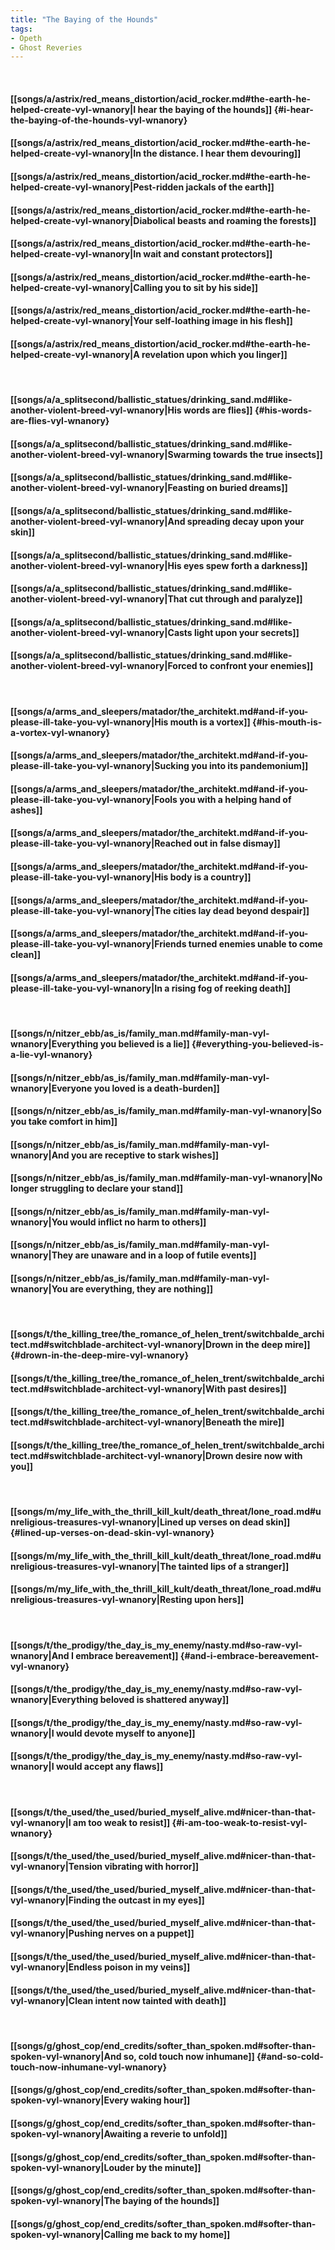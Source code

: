 ```yaml
---
title: "The Baying of the Hounds"
tags:
- Opeth
- Ghost Reveries
---
```

&nbsp;
#### [[songs/a/astrix/red_means_distortion/acid_rocker.md#the-earth-he-helped-create-vyl-wnanory|I hear the baying of the hounds]] {#i-hear-the-baying-of-the-hounds-vyl-wnanory}
#### [[songs/a/astrix/red_means_distortion/acid_rocker.md#the-earth-he-helped-create-vyl-wnanory|In the distance. I hear them devouring]]
#### [[songs/a/astrix/red_means_distortion/acid_rocker.md#the-earth-he-helped-create-vyl-wnanory|Pest-ridden jackals of the earth]]
#### [[songs/a/astrix/red_means_distortion/acid_rocker.md#the-earth-he-helped-create-vyl-wnanory|Diabolical beasts and roaming the forests]]
#### [[songs/a/astrix/red_means_distortion/acid_rocker.md#the-earth-he-helped-create-vyl-wnanory|In wait and constant protectors]]
#### [[songs/a/astrix/red_means_distortion/acid_rocker.md#the-earth-he-helped-create-vyl-wnanory|Calling you to sit by his side]]
#### [[songs/a/astrix/red_means_distortion/acid_rocker.md#the-earth-he-helped-create-vyl-wnanory|Your self-loathing image in his flesh]]
#### [[songs/a/astrix/red_means_distortion/acid_rocker.md#the-earth-he-helped-create-vyl-wnanory|A revelation upon which you linger]]
&nbsp;
#### [[songs/a/a_splitsecond/ballistic_statues/drinking_sand.md#like-another-violent-breed-vyl-wnanory|His words are flies]] {#his-words-are-flies-vyl-wnanory}
#### [[songs/a/a_splitsecond/ballistic_statues/drinking_sand.md#like-another-violent-breed-vyl-wnanory|Swarming towards the true insects]]
#### [[songs/a/a_splitsecond/ballistic_statues/drinking_sand.md#like-another-violent-breed-vyl-wnanory|Feasting on buried dreams]]
#### [[songs/a/a_splitsecond/ballistic_statues/drinking_sand.md#like-another-violent-breed-vyl-wnanory|And spreading decay upon your skin]]
#### [[songs/a/a_splitsecond/ballistic_statues/drinking_sand.md#like-another-violent-breed-vyl-wnanory|His eyes spew forth a darkness]]
#### [[songs/a/a_splitsecond/ballistic_statues/drinking_sand.md#like-another-violent-breed-vyl-wnanory|That cut through and paralyze]]
#### [[songs/a/a_splitsecond/ballistic_statues/drinking_sand.md#like-another-violent-breed-vyl-wnanory|Casts light upon your secrets]]
#### [[songs/a/a_splitsecond/ballistic_statues/drinking_sand.md#like-another-violent-breed-vyl-wnanory|Forced to confront your enemies]]
&nbsp;
#### [[songs/a/arms_and_sleepers/matador/the_architekt.md#and-if-you-please-ill-take-you-vyl-wnanory|His mouth is a vortex]] {#his-mouth-is-a-vortex-vyl-wnanory}
#### [[songs/a/arms_and_sleepers/matador/the_architekt.md#and-if-you-please-ill-take-you-vyl-wnanory|Sucking you into its pandemonium]]
#### [[songs/a/arms_and_sleepers/matador/the_architekt.md#and-if-you-please-ill-take-you-vyl-wnanory|Fools you with a helping hand of ashes]]
#### [[songs/a/arms_and_sleepers/matador/the_architekt.md#and-if-you-please-ill-take-you-vyl-wnanory|Reached out in false dismay]]
#### [[songs/a/arms_and_sleepers/matador/the_architekt.md#and-if-you-please-ill-take-you-vyl-wnanory|His body is a country]]
#### [[songs/a/arms_and_sleepers/matador/the_architekt.md#and-if-you-please-ill-take-you-vyl-wnanory|The cities lay dead beyond despair]]
#### [[songs/a/arms_and_sleepers/matador/the_architekt.md#and-if-you-please-ill-take-you-vyl-wnanory|Friends turned enemies unable to come clean]]
#### [[songs/a/arms_and_sleepers/matador/the_architekt.md#and-if-you-please-ill-take-you-vyl-wnanory|In a rising fog of reeking death]]
&nbsp;
#### [[songs/n/nitzer_ebb/as_is/family_man.md#family-man-vyl-wnanory|Everything you believed is a lie]] {#everything-you-believed-is-a-lie-vyl-wnanory}
#### [[songs/n/nitzer_ebb/as_is/family_man.md#family-man-vyl-wnanory|Everyone you loved is a death-burden]]
#### [[songs/n/nitzer_ebb/as_is/family_man.md#family-man-vyl-wnanory|So you take comfort in him]]
#### [[songs/n/nitzer_ebb/as_is/family_man.md#family-man-vyl-wnanory|And you are receptive to stark wishes]]
#### [[songs/n/nitzer_ebb/as_is/family_man.md#family-man-vyl-wnanory|No longer struggling to declare your stand]]
#### [[songs/n/nitzer_ebb/as_is/family_man.md#family-man-vyl-wnanory|You would inflict no harm to others]]
#### [[songs/n/nitzer_ebb/as_is/family_man.md#family-man-vyl-wnanory|They are unaware and in a loop of futile events]]
#### [[songs/n/nitzer_ebb/as_is/family_man.md#family-man-vyl-wnanory|You are everything, they are nothing]]
&nbsp;
#### [[songs/t/the_killing_tree/the_romance_of_helen_trent/switchbalde_architect.md#switchblade-architect-vyl-wnanory|Drown in the deep mire]] {#drown-in-the-deep-mire-vyl-wnanory}
#### [[songs/t/the_killing_tree/the_romance_of_helen_trent/switchbalde_architect.md#switchblade-architect-vyl-wnanory|With past desires]]
#### [[songs/t/the_killing_tree/the_romance_of_helen_trent/switchbalde_architect.md#switchblade-architect-vyl-wnanory|Beneath the mire]]
#### [[songs/t/the_killing_tree/the_romance_of_helen_trent/switchbalde_architect.md#switchblade-architect-vyl-wnanory|Drown desire now with you]]
&nbsp;
#### [[songs/m/my_life_with_the_thrill_kill_kult/death_threat/lone_road.md#unreligious-treasures-vyl-wnanory|Lined up verses on dead skin]] {#lined-up-verses-on-dead-skin-vyl-wnanory}
#### [[songs/m/my_life_with_the_thrill_kill_kult/death_threat/lone_road.md#unreligious-treasures-vyl-wnanory|The tainted lips of a stranger]]
#### [[songs/m/my_life_with_the_thrill_kill_kult/death_threat/lone_road.md#unreligious-treasures-vyl-wnanory|Resting upon hers]]
&nbsp;
#### [[songs/t/the_prodigy/the_day_is_my_enemy/nasty.md#so-raw-vyl-wnanory|And I embrace bereavement]] {#and-i-embrace-bereavement-vyl-wnanory}
#### [[songs/t/the_prodigy/the_day_is_my_enemy/nasty.md#so-raw-vyl-wnanory|Everything beloved is shattered anyway]]
#### [[songs/t/the_prodigy/the_day_is_my_enemy/nasty.md#so-raw-vyl-wnanory|I would devote myself to anyone]]
#### [[songs/t/the_prodigy/the_day_is_my_enemy/nasty.md#so-raw-vyl-wnanory|I would accept any flaws]]
&nbsp;
#### [[songs/t/the_used/the_used/buried_myself_alive.md#nicer-than-that-vyl-wnanory|I am too weak to resist]] {#i-am-too-weak-to-resist-vyl-wnanory}
#### [[songs/t/the_used/the_used/buried_myself_alive.md#nicer-than-that-vyl-wnanory|Tension vibrating with horror]]
#### [[songs/t/the_used/the_used/buried_myself_alive.md#nicer-than-that-vyl-wnanory|Finding the outcast in my eyes]]
#### [[songs/t/the_used/the_used/buried_myself_alive.md#nicer-than-that-vyl-wnanory|Pushing nerves on a puppet]]
#### [[songs/t/the_used/the_used/buried_myself_alive.md#nicer-than-that-vyl-wnanory|Endless poison in my veins]]
#### [[songs/t/the_used/the_used/buried_myself_alive.md#nicer-than-that-vyl-wnanory|Clean intent now tainted with death]]
&nbsp;
#### [[songs/g/ghost_cop/end_credits/softer_than_spoken.md#softer-than-spoken-vyl-wnanory|And so, cold touch now inhumane]] {#and-so-cold-touch-now-inhumane-vyl-wnanory}
#### [[songs/g/ghost_cop/end_credits/softer_than_spoken.md#softer-than-spoken-vyl-wnanory|Every waking hour]]
#### [[songs/g/ghost_cop/end_credits/softer_than_spoken.md#softer-than-spoken-vyl-wnanory|Awaiting a reverie to unfold]]
#### [[songs/g/ghost_cop/end_credits/softer_than_spoken.md#softer-than-spoken-vyl-wnanory|Louder by the minute]]
#### [[songs/g/ghost_cop/end_credits/softer_than_spoken.md#softer-than-spoken-vyl-wnanory|The baying of the hounds]]
#### [[songs/g/ghost_cop/end_credits/softer_than_spoken.md#softer-than-spoken-vyl-wnanory|Calling me back to my home]]
